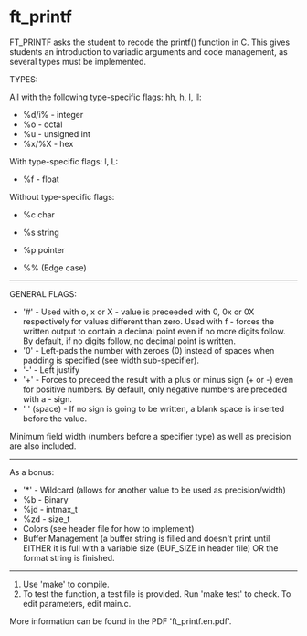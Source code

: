 # ft_printf


FT_PRINTF asks the student to recode the printf() function in C. This gives students an introduction to variadic arguments and code management, as several types must be implemented.

TYPES:

All with the following type-specific flags: hh, h, l, ll:
- %d/i% - integer
- %o - octal
- %u - unsigned int
- %x/%X - hex


With type-specific flags: l, L:
- %f - float

Without type-specific flags:
- %c			char
- %s			string
- %p			pointer

- %%			(Edge case)

---
GENERAL FLAGS:
- '#'  -   	  Used with o, x or X - value is preceeded with 0, 0x or 0X respectively for values different than zero.
            Used with f - forces the written output to contain a decimal point even if no more digits follow. By default, if             no digits follow, no decimal point is written.
- '0'  -       Left-pads the number with zeroes (0) instead of spaces when padding is specified (see width sub-specifier).
- '-'  -       Left justify
- '+'  -       Forces to preceed the result with a plus or minus sign (+ or -) even for positive numbers. By default, only                 negative numbers are preceded with a - sign.
- ' ' (space) - If no sign is going to be written, a blank space is inserted before the value.

Minimum field width (numbers before a specifier type) as well as precision are also included.

---
As a bonus:
- '*' - Wildcard (allows for another value to be used as precision/width)
- %b  - Binary
- %jd - intmax_t
- %zd - size_t
- Colors  (see header file for how to implement)
- Buffer Management (a buffer string is filled and doesn't print until EITHER it is full with a variable size (BUF_SIZE in header file) OR the format string is finished.


-------------------------------------------
1. Use 'make' to compile.
2. To test the function, a test file is provided. Run 'make test' to check. To edit parameters, edit main.c.

More information can be found in the PDF 'ft_printf.en.pdf'.
